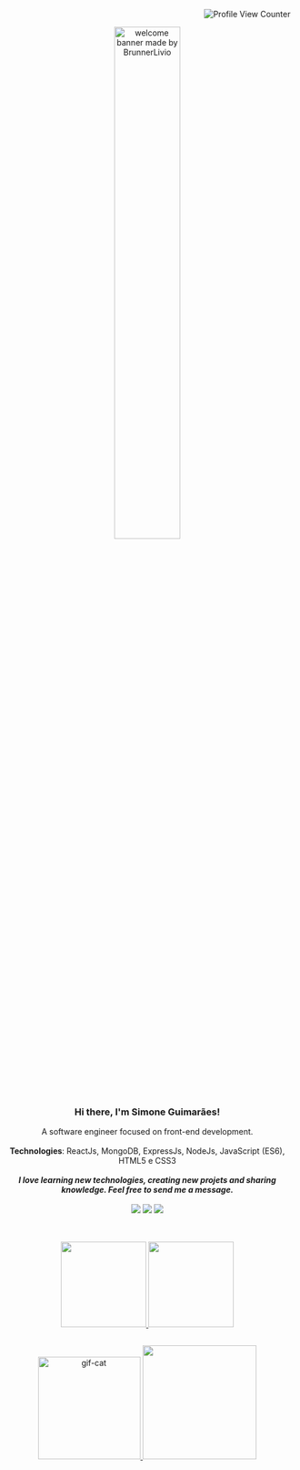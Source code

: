 
<div align='right'>

![Profile View Counter](https://komarev.com/ghpvc/?username=simoneguimaraes)

</div>


<div align='center'>
<a href="https://github.com/simoneguimaraes/"><img src='https://github.com/BrunnerLivio/brunnerlivio/raw/master/images/welcome.png?raw=true' alt='welcome banner made by BrunnerLivio' style='width: 48%'></a> 
</div>

<div>
<div align="center"><h3>Hi there, I'm Simone Guimarães!</h3></div>
<div align="center">A software engineer focused on front-end development.</div>
<br>
<div align="center"><strong>Technologies</strong>: ReactJs, MongoDB, ExpressJs, NodeJs, JavaScript (ES6), HTML5 e CSS3</div>
  <br>
  <div align="center"><strong><em>I love learning new technologies, creating new projets and sharing knowledge. Feel free to send me a message.</em></strong></div>
<br>
<div align="center"> 
  <a href="https://www.linkedin.com/in/simone-guimaraes" target="_blank"><img src="https://img.shields.io/badge/-LinkedIn-%230077B5?style=for-the-badge&logo=linkedin&logoColor=white" target="_blank"></a> 
  <a href="https://instagram.com/simonefguima" target="_blank"><img src="https://img.shields.io/badge/-Instagram-%23E4405F?style=for-the-badge&logo=instagram&logoColor=white" target="_blank"></a>
 <a href="https://www.youtube.com/channel/UCC3Nv7RVxqC7VF_dn7gAq-g" target="_blank"><img src="https://img.shields.io/badge/YouTube-FF0000?style=for-the-badge&logo=youtube&logoColor=white" target="_blank"></a>
  
   
</div>

 
 </div>

##

<br>
<div align='center'>
  
  
  <a href="https://github.com/simoneguimaraes">
  <img height="150em" src="https://github-readme-stats.vercel.app/api?username=simoneguimaraes&show_icons=true&theme=radical&include_all_commits=true&count_private=true"/>     
    
  <img height="150em" src="https://github-readme-stats.vercel.app/api/top-langs/?username=simoneguimaraes&layout=compact&langs_count=7&theme=radical"/>
   

    
</div>
 
  ##

   <div align='center'>
   <img alt="gif-cat" src="https://media2.giphy.com/media/11JTxkrmq4bGE0/200.webp?cid=ecf05e47erpodjp6r2y7x1zar3noxfonwqkwkyzn379ty4pk&rid=200.webp&ct=g" class="centerImage" style="width:180px;">
     <img src='https://media0.giphy.com/media/QAPhxHyGNA0vZ2qCt9/giphy-preview.webp?cid=95b27944lhznegoe5hil4jjp48s60r7wymue1rs9nal3asbx&rid=giphy-preview.webp&ct=s' style="width:200px;">
 </div>




